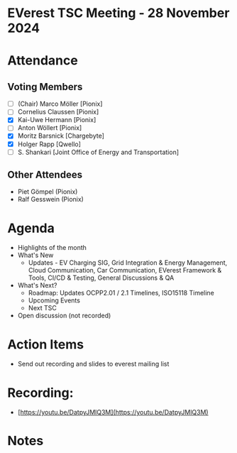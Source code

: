 # EVerest TSC Meeting - 28 November 2024

# Attendance

## Voting Members

- [ ] (Chair) Marco Möller [Pionix]
- [ ] Cornelius Claussen [Pionix]
- [x] Kai-Uwe Hermann [Pionix]
- [ ] Anton Wöllert [Pionix]
- [x] Moritz Barsnick [Chargebyte]
- [x] Holger Rapp [Qwello]
- [ ] S. Shankari [Joint Office of Energy and Transportation]

## Other Attendees
- Piet Gömpel (Pionix)
- Ralf Gesswein (Pionix)

# Agenda

- Highlights of the month
- What's New
    - Updates - EV Charging SIG, Grid Integration & Energy Management, Cloud Communication, Car Communication, EVerest Framework & Tools, CI/CD & Testing, General Discussions & QA
- What's Next?
    - Roadmap: Updates OCPP2.01 / 2.1 Timelines, ISO15118 Timeline
    - Upcoming Events
    - Next TSC
- Open discussion (not recorded)

# Action Items
- Send out recording and slides to everest mailing list

# Recording:
- [https://youtu.be/DatpyJMlQ3M](https://youtu.be/DatpyJMlQ3M)

# Notes
